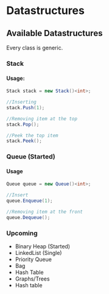 # Datastructures

## Available Datastructures

Every class is generic.

### Stack
#### Usage:
```C#
Stack stack = new Stack()<int>;

//Inserting
stack.Push(1);

//Removing item at the top
stack.Pop();

//Peek the top item
stack.Peek();
```
### Queue (Started)
#### Usage
```C#
Queue queue = new Queue()<int>;

//Insert
queue.Enqueue(1);

//Removing item at the front
queue.Dequeue();
```

### Upcoming
* Binary Heap (Started)
* LinkedList (Single)
* Priority Queue
* Bag
* Hash Table
* Graphs/Trees
* Hash table